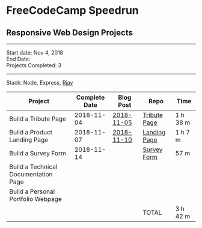 # FreeCodeCamp Speedrun
## Responsive Web Design Projects
---

Start date: Nov 4, 2018  
End Date:  
Projects Completed: 3

---
 
Stack: Node, Express, [Rjay](https://github.com/tdreid/rjay)

| Project                                              | Complete Date | Blog Post | Repo      | Time |
| ---------------------------------------------------- | ------------- | --------- | --------- | ---- |
| Build a Tribute Page                                 |  2018-11-04   | [2018-11-05](https://steemit.com/utopian-io/@tdre/speedrunning-through-free-code-camp-s-project-list)| [Tribute Page](https://github.com/tdreid/alligator-tribute) | 1 h 38 m |
| Build a Product Landing Page                         |  2018-11-07   | [2018-11-10](https://steemit.com/utopian-io/@tdre/freecodecamp-speedrun-number-2-the-landing-page) | [Landing Page](https://github.com/tdreid/fcc-landing-page) | 1 h 7 m |
| Build a Survey Form                                  |  2018-11-14   |           | [Survey Form](https://github.com/tdreid/fcc-survey-form)           | 57 m |
| Build a Technical Documentation Page                 |               |           |           |      |
| Build a Personal Portfolio Webpage                   |               |           |           |      |
|                                                      |               |           | TOTAL     | 3 h 42 m      |
